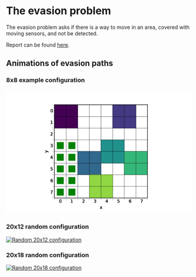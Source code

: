 # The evasion problem

The evasion problem asks if there is a way to move in an area, covered with moving sensors, and not be detected.

Report can be found [here](/report/report.pdf).

## Animations of evasion paths

### 8x8 example configuration
[![Example configuration](/gifs/example.gif)](/report/example.gif)

### 20x12 random configuration
[![Random 20x12 configuration](/gifs/random_sensor_network_20x12_s49_p60_e32.gif)](/report/random_sensor_network_20x12_s49_p60_e32.gif)

### 20x18 random configuration
[![Random 20x18 configuration](/gifs/random_sensor_network_20x18_s66_p80_e247125.gif)](/report/random_sensor_network_20x18_s66_p80_e247125.gif)
